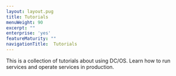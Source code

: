 ```yaml
---
layout: layout.pug
title: Tutorials
menuWeight: 90
excerpt: ""
enterprise: 'yes'
featureMaturity: ""
navigationTitle:  Tutorials
---
```


This is a collection of tutorials about using DC/OS. Learn how to run services and operate services in production.